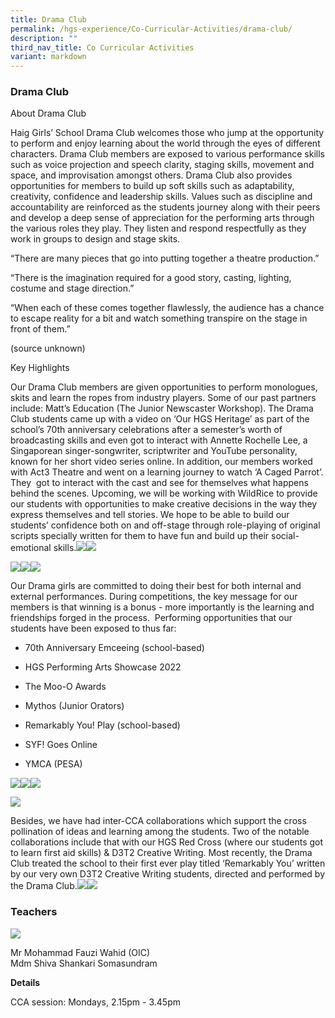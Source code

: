 ```yaml
---
title: Drama Club
permalink: /hgs-experience/Co-Curricular-Activities/drama-club/
description: ""
third_nav_title: Co Curricular Activities
variant: markdown
---
```

### Drama Club

About Drama Club

Haig Girls’ School Drama Club welcomes those who jump at the opportunity to perform and enjoy learning about the world through the eyes of different characters. Drama Club members are exposed to various performance skills such as voice projection and speech clarity, staging skills, movement and space, and improvisation amongst others. Drama Club also provides opportunities for members to build up soft skills such as adaptability, creativity, confidence and leadership skills. Values such as discipline and accountability are reinforced as the students journey along with their peers and develop a deep sense of appreciation for the performing arts through the various roles they play. They listen and respond respectfully as they work in groups to design and stage skits. 

“There are many pieces that go into putting together a theatre production.”

“There is the imagination required for a good story, casting, lighting, costume and stage direction.”

“When each of these comes together flawlessly, the audience has a chance to escape reality for a bit and watch something transpire on the stage in front of them.” 

(source unknown)

Key Highlights

Our Drama Club members are given opportunities to perform monologues, skits and learn the ropes from industry players. Some of our past partners include: Matt’s Education (The Junior Newscaster Workshop). The Drama Club students came up with a video on ‘Our HGS Heritage’ as part of the school’s 70th anniversary celebrations after a semester’s worth of broadcasting skills and even got to interact with Annette Rochelle Lee, a Singaporean singer-songwriter, scriptwriter and YouTube personality, known for her short video series online. In addition, our members worked with Act3 Theatre and went on a learning journey to watch ‘A Caged Parrot’. They  got to interact with the cast and see for themselves what happens behind the scenes. Upcoming, we will be working with WildRice to provide our students with opportunities to make creative decisions in the way they express themselves and tell stories. We hope to be able to build our students’ confidence both on and off-stage through role-playing of original scripts specially written for them to have fun and build up their social-emotional skills.![](https://lh6.googleusercontent.com/7p4GdpOOiycHh_3u44RDI1MGdqPm1fZIjFfQio5ktyDOszhWQbLAtVuGJqB1iGhN9kWJ4ylyrdRTjcmK8uNv2kxbY-EYsxF5epVFKh6tVsAqRsP0esQGRloSaGHQWzgwiXImNA0NmWGu)![](https://lh6.googleusercontent.com/ej93xErHK7x3i5z0Ub7osRtdv_XHJOz_1VJZ6MTlOb7sqQP6vnNNEKarePe4gY3d96aBj7eZGTeS0HDn9FG1GiRHkuF64SmDeCI3LnLtTd7SdNDDsMdgU_cdgT5rODOvyDavXQQAwL7X)

![](https://lh5.googleusercontent.com/ZS_Vl4IxjmUGlK0giiIJp2TgjVCLr5Agovl9-tSDr-hSY4_769Mid37EJwqfcLQJl0QNqekhJVeAbeyWpXo1BrdPOTsttxF_DKA1dPIxsHEew3dg-9xleVmbgQ1Xz_Nz5iAimy_xhLGU)![](https://lh6.googleusercontent.com/FB_Rn01bAiaXHiTXw_OiQaA7ok0tuBKvFyN4Tui1nj6InNq0zRKApi8fcA7_9mFjyFS9hICyLup2UhgV_I424iUpIGwUMTNHU5k7HybH2BYjVi6me7WLaXqs2gnENUHcomzHi7CMg5zV)![](https://lh6.googleusercontent.com/Kl_zK_3tOsooQ-d71RqNaGTcrZL0IMhX64xNxXJWGqOdyTr0v6L57V4X7VToAkFRiwLMyU0GknGsffNdl2yM-mSVwOtiak4Hli4OgfuuhxVv0GmFxkcbHOwO50AEPeUx55jB5uuuM8Kr)

Our Drama girls are committed to doing their best for both internal and external performances. During competitions, the key message for our members is that winning is a bonus - more importantly is the learning and friendships forged in the process.  Performing opportunities that our students have been exposed to thus far:

*   70th Anniversary Emceeing (school-based)
    
*   HGS Performing Arts Showcase 2022
    
*   The Moo-O Awards
    
*   Mythos (Junior Orators)
    
*   Remarkably You! Play (school-based)
    
*   SYF! Goes Online
    
*   YMCA (PESA)
    

![](https://lh4.googleusercontent.com/EFHd43PeBixodSvn1l_LN9EljwHAThI94pdB9kRxGE5I7nMOli51HMlfWvLj20LJwFp9u1H903glOU5MNjxDx20IWMC4wnwTXfj1_pQzfNE3j4hgcha6vcRZ8KvuN_YQKlc-vOHapNqJ)![](https://lh4.googleusercontent.com/1Y0xFZ4ekpV6qTxcZrY_GJPTGLDw-tIPLysyLv6CXr9u1mKwIlaQMGXQH8ZXZj11_Gsl8mw_brrppYDFazJvS8ZdtbGXvdPYsgSxYNtcExrDyzy1o1AvD7ecjUUxMWp0vdB1BJESgG3u)![](https://lh5.googleusercontent.com/KMZgChRjoSX0caY7KfQMmhPZl6l557gQNEE6IWO2xwea5LblOci9aj3GgKzHZekm46uFnXO9VGO9XHd4t5JNxtfZzzCR3_BZFF5dM22rS1ChTP4bYBob8YT41SXqOoddAYhYh-LD9CYu)

![](https://lh6.googleusercontent.com/i7cMK1tXKJG5Xc5G2iUW9v74xT-7516KWVsQYhuJlWwcdbCDVzwXuwwZSEfRADhNB5pSDQyllv9ebHpYi8oAotEr_8Ih9UZT_WWk02bJboVxK3t6KxqOWHGQ5LbJicx89m5s0_zEk9Nl)

  

Besides, we have had inter-CCA collaborations which support the cross pollination of ideas and learning among the students. Two of the notable collaborations include that with our HGS Red Cross (where our students got to learn first aid skills) & D3T2 Creative Writing. Most recently, the Drama Club treated the school to their first ever play titled ‘Remarkably You’ written by our very own D3T2 Creative Writing students, directed and performed by the Drama Club.![](https://lh6.googleusercontent.com/cfQWm6u4pbfT5mpNsxbFVmD-5sbzpHq-eOKdUC2HEPC4MV14BsEhf0CYNubvJb9dCqauhkbF0_60M87zhsruHRqe_roz79ad_zzJH3P8ku8AfysAlAltd-nETfeInUPtqPJfSMxHo-H1)![](https://lh3.googleusercontent.com/SlYLHdES3Wshn1GjBU0rkjJHP2EWn-19JAnmvQ9tF2ayQKWq7GihxmJsS1Gx0ts7IZWVtGbGM6JBzmF6KqFRrhO3ma7wUD8O7VPT-jq84jxgJv8hvMBJDKZyeJx7qwYRklOCqtFPZhJ9)

  

  

  

  

  

  

### Teachers
![](https://lh5.googleusercontent.com/CgnB94LotWOmwMbwqxcCGxh0vGP0hNUWjZz2alw6FIRJiKawt2WmLOvs6qMDrF_-XhUMuolkCQlmlnLtOtXDdHB_j0Ptvy2SoamTk0Sa5z7QkS-Rq5A1_RAWk_tW5dfm-rpNnYTMIZPh)

  
Mr Mohammad Fauzi Wahid (OIC)  
Mdm Shiva Shankari Somasundram  


**Details**

CCA session: Mondays, 2.15pm - 3.45pm